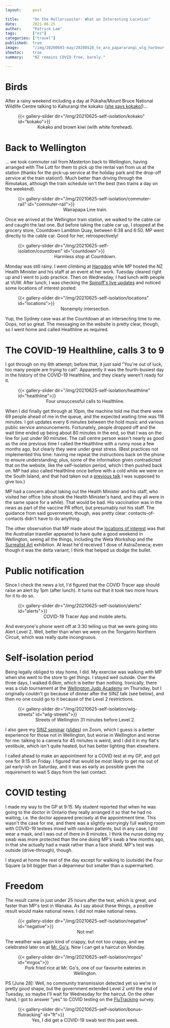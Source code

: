 ```yaml
---
layout:     post

title:      "On the Rollercoaster: What an Interesting Location"
date:       2021-06-25
author:     "Patrick Lam"
tags:       ["nz"]
categories: ["travel"]
published:  true
image:      "/img/20200603-may/20200528_te_ara_papararangi_wlg_harbour.webp"
showtoc:    true
summary:    "NZ remains COVID-free, barely."

---
```


<style>
.post-heading h1  { color: white; }
.meta { color: white; }
</style>

# Birds

After a rainy weekend including a day at Pūkaha/Mount Bruce National Wildlife Centre talking to Kahurangi the kokako 
([she says kokako!](https://youtu.be/qDFB7jGVtjU?t=25))...

<figure>
{{< gallery-slider dir="/img/20210625-self-isolation/kokako" id="kokako">}}
<figcaption style="text-align:center">Kokako and brown kiwi (with white forehead).</figcaption>
</figure>

# Back to Wellington

... we took commuter rail from Masterton back to Wellington, having arranged with The Lott for them
to pick up the rental van from us at the station (thanks for the pick-up service at the holiday park
and the drop-off service at the train station!). Much better than driving through the Rimutakas,
although the train schedule isn't the best (two trains a day on the weekend).

<figure>
{{< gallery-slider dir="/img/20210625-self-isolation/commuter-rail" id="commuter-rail">}}
<figcaption style="text-align:center">Wairapapa Line train.</figcaption>
</figure>

Once we arrived at the Wellington train station, we walked to the cable car and caught the last one.
But before taking the cable car up, I stopped at the grocery store, Countdown Lambton Quay,
between 6:38 and 6:50. MP went directly to the cable car. Good for her, retrospectively!

<figure>
{{< gallery-slider dir="/img/20210625-self-isolation/countdown" id="countdown">}}
<figcaption style="text-align:center">Harmless stop at Countdown.</figcaption>
</figure>

Monday was still rainy. I went climbing at [Hangdog](https://hangdog.co.nz/) while MP hosted the 
NZ Health Minister and his staff at an event at her work. Tuesday cleared right up and I went to judo
practice. Then on Wednesday, I had lunch with people at VUW. After lunch, I was checking the
[Spinoff's live updates](https://thespinoff.co.nz/politics/23-06-2021/live-updates-june-23-all-options-on-the-table-as-wellington-faces-covid-scare/) and noticed some locations of interest posted:

<figure>
{{< gallery-slider dir="/img/20210625-self-isolation/locations" id="locations">}}
<figcaption style="text-align:center">Nonempty intersection.</figcaption>
</figure>

Yup, the Sydney case was at the Countdown at an intersecting time to me. Oops, not so great.
The messaging on the website is pretty clear, though, so I went home and called Healthline as required.

# The COVID-19 Healthline, calls 3 to 9

I got through on my 6th attempt; before that, it just said "You're out of luck, too many
people are trying to call". Apparently it was the fourth-busiest day in the history of the COVID-19 Healthline,
and they clearly weren't ready for it.

<figure>
{{< gallery-slider dir="/img/20210625-self-isolation/healthline" id="healthline">}}
<figcaption style="text-align:center">Four unsuccessful calls to Healthline.</figcaption>
</figure>

When I did finally get through at 10pm, the machine told me that there
were 69 people ahead of me in the queue, and the expected waiting time
was 116 minutes. I got updates every 6 minutes between the hold music
and various public service announcements. Fortunately, people dropped
off and the wait time ended up being about 80 minutes in the end, so
that I was on the line for just under 90 minutes. The call centre
person wasn't nearly as good as the one previous time I called the
Healthline with a runny nose a few months ago, but clearly they were
under great stress. (Best practices not implemented this
time: having me repeat the instructions back on the phone to ensure
understanding; plus, some of the information given contradicted that
on the website, like the self-isolation period, which I then pushed
back on. MP had also called Healthline once before with a cold while we were on
the South Island, and that had taken out a [previous talk](https://github.com/patricklam/soot-spg) I was supposed to give too.)

MP had a concern about taking out the Health Minister and his staff, who visited her office (she shook the Health Minister's hand, and they all were in the same space for a while). That would be bad. His vaccination was in the news as part of the vaccine PR effort, but presumably not his staff. The guidance from said government, though, was pretty clear: contacts-of-contacts didn't have to do anything.

The other observation that MP made about the [locations of interest](https://www.rnz.co.nz/news/national/445348/wellington-covid-19-visitor-locations-of-interest-include-te-papa-central-city-bar-and-pharmacy) was that the Australian traveller appeared to have quite a good weekend in Wellington, seeing all the things, including the Weta Workshop and the [Surrealist Art](https://www.tepapa.govt.nz/visit/exhibitions/toi-art/surrealist-art-masterpieces-museum-boijmans-van-beuningen) exhibition. At least he'd received 1 dose of AstraZeneca; even though it was the delta variant, I think that helped us dodge the bullet.

# Public notification

Since I check the news a lot, I'd figured that the COVID Tracer app should raise
an alert by 1pm (after lunch). It turns out that it took two more hours for it to do so.

<figure>
{{< gallery-slider dir="/img/20210625-self-isolation/alerts" id="alerts">}}
<figcaption style="text-align:center">COVID-19 Tracer App and mobile alerts.</figcaption>
</figure>

And everyone's phone went off at 3:30 telling us that we were going into Alert Level 2.
Well, better than when we were on the Tongariro Northern Circuit, which was really quite
incongruous.

# Self-isolation period

Being legally obliged to stay home, I did. My exercise was walking with MP when she went to the store to get things.
I stayed well outside. Over the three days, I walked 6.6km, which is better than nothing. Ironically, there was a
club tournament at the [Wellington Judo Academy](https://www.wellingtonjudo.org.nz/) on Thursday, but I originally couldn't go because of dinner after the SINZ talk (see below), and
then no one could go to it because of the Level 2 restrictions.

<figure>
{{< gallery-slider dir="/img/20210625-self-isolation/wlg-streets" id="wlg-streets">}}
<figcaption style="text-align:center">Streets of Wellington 31 minutes before Level 2.</figcaption>
</figure>


I also gave my [SINZ seminar](https://twitter.com/SoftwareInnovNZ/status/1407485911504355329)
([slides](https://docs.google.com/presentation/d/1jiRJ5Fc_sHpI_LFKClaq3FlxVLkyoZlE-ce4ObqN0hU/edit#slide=id.ge0e8049962_0_382))
on Zoom, which I guess is a better experience for those not in Wellington, but worse in Wellington and worse for me: talking to a
camera for 45 minutes is weird, and I did it in my flat's vestibule, which isn't quite heated, but has better lighting than elsewhere.

I called ahead to make an appointment for a COVID test at my GP, and got one for 9:15 on Friday. I figured
that would be most likely to get me out of jail early-ish on Saturday, and it was as early as possible given
the requirement to wait 5 days from the last contact.

# COVID testing

I made my way to the GP at 9:15. My student reported that when he was
going to the doctor in Ontario they really arranged it so that he had
no waiting, i.e. the doctor appeared precisely at the appointment
time. This wasn't the case for me, and there was a slightly worryingly
full waiting room with COVID-19 testees mixed with random patients,
but in any case, I did wear a mask, and I was out of there in 8
minutes. I think the nurse doing my swab was more protected than the
one doing MP's swab a few months ago, in that she actually had a mask
rather than a face shield. MP's test was outside (drive-through),
though.

I stayed at home the rest of the day except for walking to (outside)
the Four Square (a bit bigger than a dépanneur but smaller than a supermarket).

# Freedom

The result came in just under 25 hours after the test, which is great, and faster 
than MP's test in Wanaka.
As I say about these things, a positive result would make national news. I did not make
national news.

<figure>
{{< gallery-slider dir="/img/20210625-self-isolation/negative" id="negative">}}
<figcaption style="text-align:center">Not me!</figcaption>
</figure>

The weather was again kind of crappy, but not too crappy, and we celebrated later on at 
[Mr. Go's](https://www.mrgos.co.nz/). Now I can get a haircut on Monday.

<figure>
{{< gallery-slider dir="/img/20210625-self-isolation/mrgos" id="mrgos">}}
<figcaption style="text-align:center">Pork fried rice at Mr. Go's, one of our favourite eateries in Wellington.</figcaption>
</figure>

PS [June 28]: Well, no community transmission detected yet so we're in pretty good shape, but the government extended Level 2 until the end of Tuesday, so maybe I'll wait for Wednesday for the haircut. On the other hand, I got to answer "yes" to COVID testing on the [FluTracking](https://www.flutracking.net) survey.

<figure>
{{< gallery-slider dir="/img/20210625-self-isolation/bonus-flutracking" id="ft">}}
<figcaption style="text-align:center">Yes, I did get a COVID-19 swab test this past week.</figcaption>
</figure>
